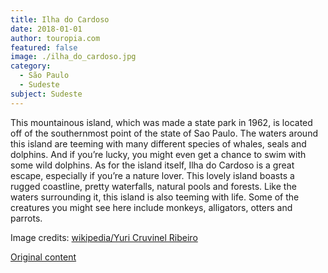 ```yaml
---
title: Ilha do Cardoso
date: 2018-01-01
author: touropia.com
featured: false
image: ./ilha_do_cardoso.jpg
category:
  - São Paulo
  - Sudeste
subject: Sudeste
---
```


This mountainous island, which was made a state park in 1962, is located off of the southernmost point of the state of Sao Paulo. The waters around this island are teeming with many different species of whales, seals and dolphins. And if you’re lucky, you might even get a chance to swim with some wild dolphins. As for the island itself, Ilha do Cardoso is a great escape, especially if you’re a nature lover. This lovely island boasts a rugged coastline, pretty waterfalls, natural pools and forests. Like the waters surrounding it, this island is also teeming with life. Some of the creatures you might see here include monkeys, alligators, otters and parrots.

Image credits: [wikipedia/Yuri Cruvinel Ribeiro](https://commons.wikimedia.org/wiki/File:Praia_da_Laje_-_Ilha_do_Cardoso_-_SP.jpg)

[Original content](https://www.touropia.com/islands-in-brazil/)
